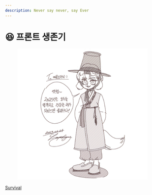 ```yaml
---
description: Never say never, say Ever
---
```


# 😆 프론트 생존기



<figure><img src=".gitbook/assets/64e2620d-f862-4dba-a8fc-aa79c385d583.png" alt=""><figcaption></figcaption></figure>

[Survival](https://s-organization-91.gitbook.io/frontway/)


